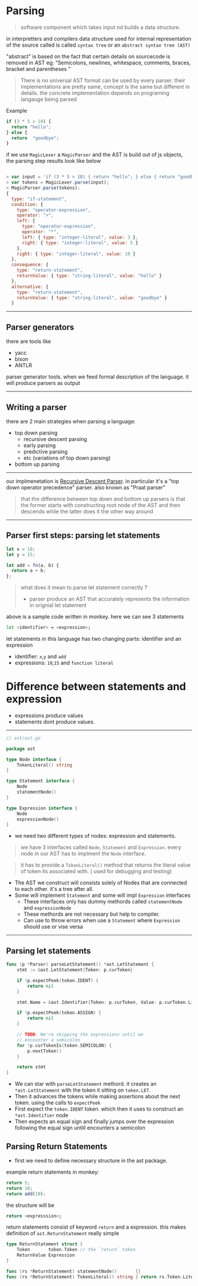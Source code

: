 # Parsing

> software component which takes input nd builds a data structure.

in interpretters and compilers data structure used for internal representation
of the source called is called `syntax tree` or an `abstract syntax tree (AST)`

"abstract" is based on the fact that certain details on sourcecode is removed in AST
eg: “Semicolons, newlines, whitespace, comments, braces, bracket and parentheses ”

> There is no universal AST format can be used by every parser. 
their implementations are pretty same, concept is the same
but different in details. the concrete implementation depends on 
programing langauge being parsed

Example

```js
if (3 * 5 > 10) {
  return "hello";
} else {
  return  "goodbye";
}
```

if we use `MagicLexer` a `MagicParser` and the AST is build out of js objects,
the parsing step results look like below
```js

> var input = 'if (3 * 5 > 10) { return "hello"; } else { return "goodbye"; }';
> var tokens = MagicLexer.parse(input);
> MagicParser.parse(tokens);
{
  type: "if-statement",
  condition: {
    type: "operator-expression",
    operator: ">",
    left: {
      type: "operator-expression",
      operator: "*",
      left: { type: "integer-literal", value: 3 },
      right: { type: "integer-literal", value: 5 }
    },
    right: { type: "integer-literal", value: 10 }
  },
  consequence: {
    type: "return-statement",
    returnValue: { type: "string-literal", value: "hello" }
  },
  alternative: {
    type: "return-statement",
    returnValue: { type: "string-literal", value: "goodbye" }
  }
```
----

## Parser generators

there are tools like

- yacc
- bison
- ANTLR 

parser generator tools. when we feed formal description of the language. 
it will produce parsers as output

---

## Writing a parser

there are 2 main strategies when parsing a language:

- top down parsing
  - recursive descent parsing
  - early parsing
  - predictive parsing
  - etc (variations of top down parsing)
- bottom up parsing


---

our implmenetation is [Recursive Descent Parser](https://en.wikipedia.org/wiki/Recursive_descent_parser). in particular
it's a "top down operator precedence" parser. also known as "Praat parser"


> that the difference between top down and bottom up parsers is that 
the former starts with constructing root node of the AST and then 
descends while the latter does it the other way around

---

## Parser first steps: parsing let statements

```js
let x = 10;
let y = 15;

let add = fn(a, b) {
  return a + b;
};
```


> what does it mean to parse let statement correctly ?
> - parser produce an AST that accurately represents the information in orignial let statement


above is a sample code written in monkey. here we can see 3 statements
```bash
let <identifier> = <expression>;
```
let statements in this language has two changing parts: identifier and an expression

- identifier: `x`,`y` and `add`
- expressions: `10`,`15` and `function literal`


Difference between statements and expression
====

- expressions produce values
- statements dont produce values. 


---

```go
// ast/ast.go

package ast

type Node interface {
    TokenLiteral() string
}

type Statement interface {
    Node
    statementNode()
}

type Expression interface {
    Node
    expressionNode()
}
```

- we need two different types of nodes: expression and statements.


> we have 3 interfaces called `Node`, `Statement` and `Expression`. every node in our
  AST has to implment the `Node` interface.

> it has to provide a `TokenLiteral()` method that returns the literal value of
  token its associated with. ( used for debugging and testing)


- The AST we construct will consists solely of Nodes that are connected to each other. 
it's a tree after all.
- Some will implement `Statement` and some will impl  `Expression` interfaces
  - These interfaces only has dummy methords called `statementNode` and `expressionNode`
  - These methords are not necessary  but help to compiler.
  - Can use to throw errors when use a `Statement` where `Expression` should use or vise versa

---

## Parsing let statements

```go
func (p *Parser) parseLetStatement() *ast.LetStatement {
	stmt := &ast.LetStatement{Token: p.curToken}

	if !p.expectPeek(token.IDENT) {
		return nil
	}

	stmt.Name = &ast.Identifier{Token: p.curToken, Value: p.curToken.Literal}

	if !p.expectPeek(token.ASSIGN) {
		return nil
	}

	// TODO: We're skipping the expressions until we
	// encounter a semicolon
	for !p.curTokenIs(token.SEMICOLON) {
		p.nextToken()
	}

	return stmt
}
```

- We can star with `parseLetStatement` methord. it creates an `*ast.LetStatement` with the token it sitting on `token.LET`.
- Then it advances the tokens while making assertions about the next token. using the calls to `expectPeek`
- First expect the `token.IDENT` token. which then it uses to construct an `*ast.Identifier` node
- Then expects an equal sign and finally jumps over the expression following the equal sign untill encounters a semicolon


## Parsing Return Statements

- first we need to define necessary structure in the ast package.


example return statements in monkey:

```js
return 5;
return 10;
return add(10);
```

the structure will be

```bash
return <expresssion>;
```

return statements consist of keyword `return` and a expression. this makes definition of 
`ast.ReturnStatement` really simple 

```go
type ReturnStatement struct {
	Token       token.Token // the `return` token
	ReturnValue Expression
}

func (rs *ReturnStatement) statementNode()       {}
func (rs *ReturnStatement) TokenLiteral() string { return rs.Token.Literal }
```


